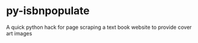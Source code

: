 py-isbnpopulate
===============

A quick python hack for page scraping a text book website to provide cover art images